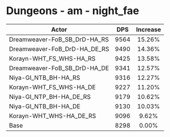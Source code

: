 # Dungeons - am - night_fae
| Actor | DPS | Increase |
|---|:---:|:---:|
|Dreamweaver-FoB_SB_DrD-HA_RS|9564|15.26%|
|Dreamweaver-FoB_DrD-HA_DE_RS|9490|14.36%|
|Korayn-WHT_FS_WHS-HA_RS|9425|13.58%|
|Dreamweaver-FoB_SB_DrD-HA_DE|9341|12.57%|
|Niya-GI_NTB_BH-HA_RS|9316|12.27%|
|Korayn-WHT_FS_WHS-HA_DE|9227|11.20%|
|Niya-GI_NTP_BH-HA_DE_RS|9179|10.62%|
|Niya-GI_NTB_BH-HA_DE|9130|10.03%|
|Korayn-WHT_WHS-HA_DE_RS|9096|9.62%|
|Base|8298|0.00%|
